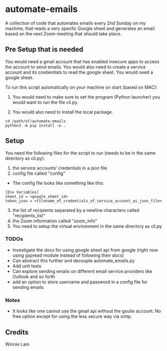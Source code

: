# automate-emails
A collection of code that automates emails every 2nd Sunday on my machine, that reads a very specfic Google sheet and generates an email based on the next Zoom meeting that should take place.


## Pre Setup that is needed
You would need a gmail account that has enabled insecure apps to access the account to send emails.
You would also need to create a service account and its credientials to read the google sheet.
You would need a google sheet.

To run this script automatically on your machine on start (based on MAC):

1) You would need to make sure to set the program (Python launcher) you would want to run the file cli.py.

2) You would also need to install the local package. 
```
cd /path/of/automate-emails
python3 -m pip install -e .
```

## Setup
You need the following files for the script to run (needs to be in the same directory as cli.py):
1) the service accounts' credentials in a json file
2) config file called "config"

* The config file looks like something like this:
```
[Env Variables]
sheet_id = <google_sheet_id>
token_json = <filename_of_credentials_of_service_account_as_json_file>
```

3) the list of recipients separated by a newline characters called "recipients_list" 
4) the Zoom information called "zoom_info"
5) You need to setup the virtual environment in the same directory as cli.py


### TODOs
* Investigate the docs for using google sheet api from google (right now using gspread module instead of following their docs)
* Can abstract this further and decouple automate_emails.py
* Add unit tests
* Can explore sending emails on different email service providers like Outlook and so forth
* add an option to store username and password in a config file for sending emails


### Notes
* It looks like one cannot use the gmail api without the gsuite account. No free option except for using the less secure way via smtp. 


## Credits
Winnie Lam